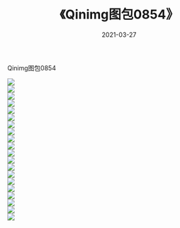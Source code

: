 ﻿---
layout: post
title:  《Qinimg图包0854》
date:   2021-03-27
img: http://imgx.orgx.ga/Qinimg图包/Qinimg图包0854/000.jpg
categories: [美女, 清纯, 唯美]
---

Qinimg图包0854

 ![](http://imgx.orgx.ga/Qinimg图包/Qinimg图包0854/001.jpg) <br>![](http://imgx.orgx.ga/Qinimg图包/Qinimg图包0854/002.jpg) <br>![](http://imgx.orgx.ga/Qinimg图包/Qinimg图包0854/003.jpg) <br>![](http://imgx.orgx.ga/Qinimg图包/Qinimg图包0854/004.jpg) <br>![](http://imgx.orgx.ga/Qinimg图包/Qinimg图包0854/005.jpg) <br>![](http://imgx.orgx.ga/Qinimg图包/Qinimg图包0854/006.jpg) <br>![](http://imgx.orgx.ga/Qinimg图包/Qinimg图包0854/007.jpg) <br>![](http://imgx.orgx.ga/Qinimg图包/Qinimg图包0854/008.jpg) <br>![](http://imgx.orgx.ga/Qinimg图包/Qinimg图包0854/009.jpg) <br>![](http://imgx.orgx.ga/Qinimg图包/Qinimg图包0854/010.jpg) <br>![](http://imgx.orgx.ga/Qinimg图包/Qinimg图包0854/011.jpg) <br>![](http://imgx.orgx.ga/Qinimg图包/Qinimg图包0854/012.jpg) <br>![](http://imgx.orgx.ga/Qinimg图包/Qinimg图包0854/013.jpg) <br>![](http://imgx.orgx.ga/Qinimg图包/Qinimg图包0854/014.jpg) <br>![](http://imgx.orgx.ga/Qinimg图包/Qinimg图包0854/015.jpg) <br>![](http://imgx.orgx.ga/Qinimg图包/Qinimg图包0854/016.jpg) <br>![](http://imgx.orgx.ga/Qinimg图包/Qinimg图包0854/017.jpg) <br>![](http://imgx.orgx.ga/Qinimg图包/Qinimg图包0854/018.jpg) <br>![](http://imgx.orgx.ga/Qinimg图包/Qinimg图包0854/019.jpg) <br>![](http://imgx.orgx.ga/Qinimg图包/Qinimg图包0854/020.jpg) <br>